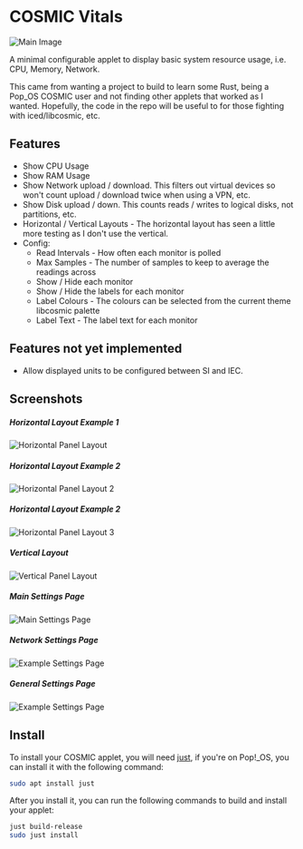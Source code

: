 # COSMIC Vitals
![Main Image](https://github.com/Coinio/cosmic-vitals/blob/main/res/screenshots/main-image.png)


A minimal configurable applet to display basic system resource usage, i.e. CPU, Memory, Network. 

This came from wanting a project to build to learn some Rust, being a Pop_OS COSMIC user and 
not finding other applets that worked as I wanted. Hopefully, the code in the repo will be useful to 
for those fighting with iced/libcosmic, etc.

## Features

* Show CPU Usage
* Show RAM Usage
* Show Network upload / download. This filters out virtual devices so won't count upload / download twice when using a VPN, etc.
* Show Disk upload / down. This counts reads / writes to logical disks, not partitions, etc.
* Horizontal / Vertical Layouts - The horizontal layout has seen a little more testing as I 
  don't use the vertical.
* Config:
  * Read Intervals - How often each monitor is polled
  * Max Samples - The number of samples to keep to average the readings across
  * Show / Hide each monitor
  * Show / Hide the labels for each monitor
  * Label Colours - The colours can be selected from the current theme libcosmic palette
  * Label Text - The label text for each monitor

## Features not yet implemented

* Allow displayed units to be configured between SI and IEC.

## Screenshots

##### Horizontal Layout Example 1
![Horizontal Panel Layout](https://github.com/Coinio/cosmic-vitals/blob/main/res/screenshots/horizontal-layout.png)

##### Horizontal Layout Example 2
![Horizontal Panel Layout 2](https://github.com/Coinio/cosmic-vitals/blob/main/res/screenshots/horizontal-layout-2.png)

##### Horizontal Layout Example 2
![Horizontal Panel Layout 3](https://github.com/Coinio/cosmic-vitals/blob/main/res/screenshots/horizontal-layout-3.png)

##### Vertical Layout
![Vertical Panel Layout](https://github.com/Coinio/cosmic-vitals/blob/main/res/screenshots/vertical-layout.jpg)
##### Main Settings Page
![Main Settings Page](https://github.com/Coinio/cosmic-vitals/blob/main/res/screenshots/main-settings.png)
##### Network Settings Page
![Example Settings Page](https://github.com/Coinio/cosmic-vitals/blob/main/res/screenshots/example-network-settings.png)
##### General Settings Page
![Example Settings Page](https://github.com/Coinio/cosmic-vitals/blob/main/res/screenshots/general-settings.png)

## Install

To install your COSMIC applet, you will need [just](https://github.com/casey/just), if you're on Pop!\_OS, you can install it with the following command:

```sh
sudo apt install just
```

After you install it, you can run the following commands to build and install your applet:

```sh
just build-release
sudo just install
```
